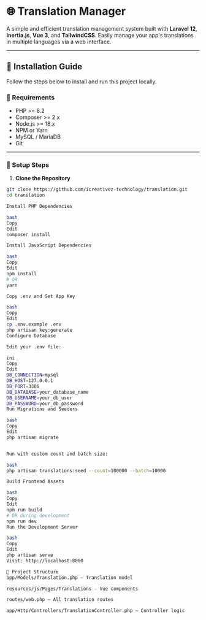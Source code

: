 # 🌐 Translation Manager

A simple and efficient translation management system built with **Laravel 12**, **Inertia.js**, **Vue 3**, and **TailwindCSS**. Easily manage your app's translations in multiple languages via a web interface.

---

## 📁 Installation Guide

Follow the steps below to install and run this project locally.

### 🔧 Requirements

- PHP >= 8.2
- Composer >= 2.x
- Node.js >= 18.x
- NPM or Yarn
- MySQL / MariaDB
- Git

---

### 🚀 Setup Steps

1. **Clone the Repository**

```bash
git clone https://github.com/icreativez-technology/translation.git
cd translation

Install PHP Dependencies

bash
Copy
Edit
composer install

Install JavaScript Dependencies

bash
Copy
Edit
npm install
# OR
yarn

Copy .env and Set App Key

bash
Copy
Edit
cp .env.example .env
php artisan key:generate
Configure Database

Edit your .env file:

ini
Copy
Edit
DB_CONNECTION=mysql
DB_HOST=127.0.0.1
DB_PORT=3306
DB_DATABASE=your_database_name
DB_USERNAME=your_db_user
DB_PASSWORD=your_db_password
Run Migrations and Seeders

bash
Copy
Edit
php artisan migrate


Run with custom count and batch size:

bash
php artisan translations:seed --count=100000 --batch=10000

Build Frontend Assets

bash
Copy
Edit
npm run build
# OR during development
npm run dev
Run the Development Server

bash
Copy
Edit
php artisan serve
Visit: http://localhost:8000

📂 Project Structure
app/Models/Translation.php – Translation model

resources/js/Pages/Translations – Vue components

routes/web.php – All translation routes

app/Http/Controllers/TranslationController.php – Controller logic


